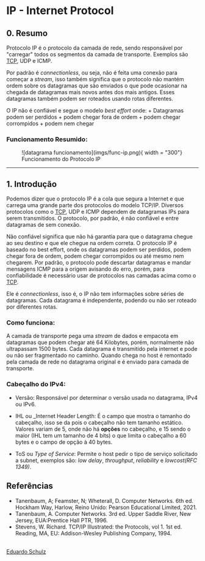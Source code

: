 # IP - Internet Protocol 
## 0. Resumo
Protocolo IP é o protocolo da camada de rede, sendo responsável por "carregar" todos os segmentos da camada de transporte. Exemplos são [TCP](/docs/Disciplinas/Redes%20I/Camada%20de%20Transporte/tcp.md), UDP e ICMP.

Por padrão é _connectionless_, ou seja, não é feita uma conexão para começar a _stream_, isso também significa que o protocolo não mantém ordem sobre os datagramas que são enviados o que pode ocasionar na chegada de datagramas mais novos antes dos mais antigos. Esses datagramas também podem ser roteados usando rotas diferentes.

O IP não é confiável e segue o modelo _best effort_ onde:
    + Datagramas podem ser perdidos
    + podem chegar fora de ordem
    + podem chegar corrompidos 
    + podem nem chegar

### Funcionamento Resumido:
<figure markdown="span">
 ![datagrama funcionamento](imgs/func-ip.png){ width = "300"}
   <figcaption>Funcionamento do Protocolo IP</figcaption>
</figure>


--- 
## 1. Introdução
Podemos dizer que o protocolo IP é a cola que segura a Internet e que carrega uma grande parte dos protocolos do modelo TCP/IP. Diversos protocolos como o [TCP](/docs/Disciplinas/Redes%20I/Camada%20de%20Transporte/tcp.md), UDP e ICMP dependem de datagramas IPs para serem transmitidos. O protocolo, por padrão, é não confiável e entre datagramas de sem conexão.

Não confiável significa que não há garantia para que o datagrama chegue ao seu destino e que ele chegue na ordem correta. O protocolo IP  é baseado no best effort, onde os datagramas podem ser perdidos, podem chegar fora de ordem, podem chegar corrompidos ou até mesmo nem chegarem. Por padrão, o protocolo pode descartar datagramas e mandar mensagens ICMP para a origem avisando do erro, porém, para confiabilidade é necessário usar de protocolos nas camadas acima como o [TCP](/docs/Disciplinas/Redes%20I/Camada%20de%20Transporte/tcp.md).

Ele é _connectionless_, isso é, o IP não tem informações sobre séries de datagramas. Cada datagrama é independente, podendo ou não ser roteado por diferentes rotas.

### Como funciona: 
A camada de transporte pega uma _stream_ de dados e empacota em datagramas que podem chegar até 64 Kilobytes, porém, normalmente não ultrapassam 1500 bytes. Cada datagrama é transmitido pela internet e pode ou não ser fragmentado no caminho. Quando chega no host é remontado pela camada de rede no datagrama original e é enviado para camada de transporte.

### Cabeçalho do IPv4:

* Versão: Responsável por determinar o versão usada no datagrama, IPv4 ou IPv6.

* IHL ou _Internet Header Length: É o campo que mostra o tamanho do cabeçalho, isso se da pois o cabeçalho não tem tamanho estático. Valores variam de 5, onde não há **opções** no cabeçalho, e 15 sendo o maior (IHL tem um tamanho de 4 bits) o que limita o cabeçalho a 60 bytes e o campo de opção à 40 bytes.

* ToS ou _Type of Service_: Permite o host pedir o tipo de serviço solicitado a subnet, exemplos são: _low delay_, _throughput_, _reliability_ e _lowcost(RFC 1349)_. 



## Referências
* Tanenbaum, A; Feamster, N; Wheterall, D. Computer Networks. 6th ed. Hockham Way, Harlow, Reino Unido: Pearson Educational Limited, 2021.
* Tanenbaum, A. Computer Networks. 3rd ed. Upper Saddle River, New Jersey, EUA:Prentice Hall PTR, 1996.
* Stevens, W. Richard. TCP/IP Illustrated: the Protocols, vol 1. 1st ed. Reading, MA, EU: Addison-Wesley Publishing Company, 1994.

<br>
<span class='git-page-authors'>
<a href='https://github.com/eduardoschulz'>Eduardo Schulz</a>
</span>

